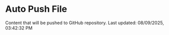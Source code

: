 # Auto Push File

Content that will be pushed to GitHub repository.
Last updated: 08/09/2025, 03:42:32 PM